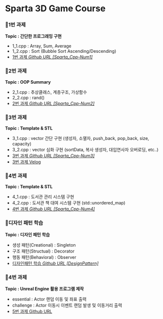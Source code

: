 # Sparta 3D Game Course

### 📌1번 과제

**Topic : 간단한 프로그래밍 구현**
- 1_1.cpp : Array, Sum, Average
- 1_2.cpp : Sort (Bubble Sort Ascending/Descending)
- [1번 과제 _Github URL [Sparta_Cpp-Num1]_](https://github.com/Qussong/study_Sparta_Cpp-Num1)<br>

### 📌2번 과제

**Topic : OOP Summary**
- 2_1.cpp : 추상클래스, 계층구조, 가상함수
- 2_2.cpp : rand()
- [2번 과제 _Github URL [Sparta_Cpp-Num2]_](https://github.com/Qussong/study_Sparta_Cpp-Num2)<br>

### 📌3번 과제

**Topic : Template & STL**
- 3_1.cpp : vector 간단 구현 (생성자, 소멸자, push_back, pop_back, size, capacity)
- 3_2.cpp : vector 심화 구현 (sortData, 복사 생성자, 대입연사자 오버로딩, etc..)
- [3번 과제 _Github URL [Sparta_Cpp-Num3]_](https://github.com/Qussong/study_Sparta_Cpp-Num3)<br>
- [3번 과제 Velog](https://velog.io/@kih0976/3W-1D-TIL-0ebir8rg)<br>

### 📌4번 과제

**Topic : Template & STL**
- 4_1.cpp : 도서관 관리 시스템 구현
- 4_2.cpp : 도서관 책 대여 시스템 구현 (std::unordered_map)
- [4번 과제 _Github URL [Sparta_Cpp-Num4]_](https://github.com/Qussong/study_Sparta_Cpp-Num4)<br>

### 📌디자인 패턴 학습

**Topic : 디자인 패턴 학습**
- 생성 패턴(Creational) : Singleton 
- 구조 패턴(Structual) : Decorator
- 행동 패턴(Behavioral) : Observer
- [디자인패턴 학습 _Github URL [DesignPattern]_](https://github.com/Qussong/study_DesignPattern)

### 📌4번 과제

**Topic : Unreal Engine 활용 프로그램 제작**
- essential : Actor 랜덤 이동 및 좌표 출력
- challenge : Actor 이동시 이벤트 랜덤 발생 및 이동거리 출력
- [5번 과제 Github URL](https://github.com/Qussong/study_Sparta_Unreal-Num5)
